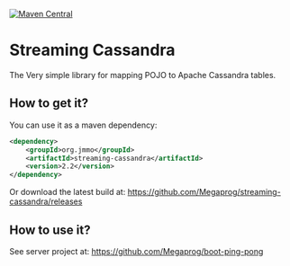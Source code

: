 [![Maven Central](https://maven-badges.herokuapp.com/maven-central/org.jmmo/streaming-cassandra/badge.png)](https://maven-badges.herokuapp.com/maven-central/org.jmmo/streaming-cassandra)

Streaming Cassandra
=============

The Very simple library for mapping POJO to Apache Cassandra tables.

## How to get it?

You can use it as a maven dependency:

```xml
<dependency>
    <groupId>org.jmmo</groupId>
    <artifactId>streaming-cassandra</artifactId>
    <version>2.2</version>
</dependency>
```

Or download the latest build at:
    https://github.com/Megaprog/streaming-cassandra/releases

## How to use it?

See server project at:
    https://github.com/Megaprog/boot-ping-pong
